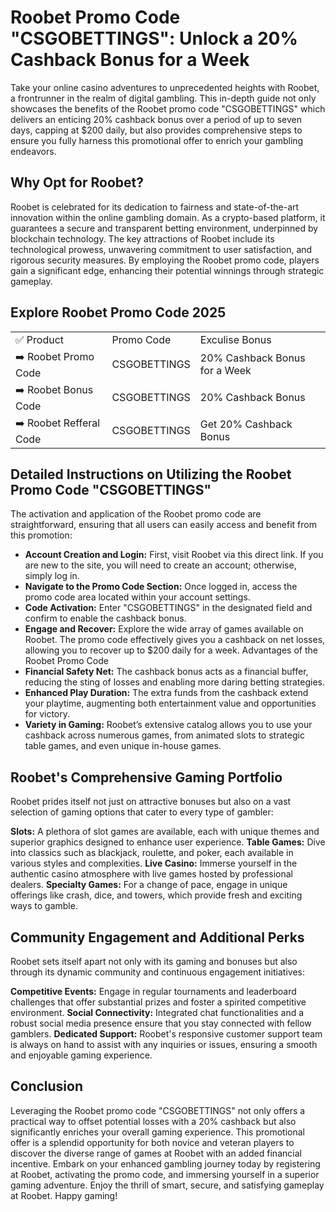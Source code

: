 <h1>Roobet Promo Code "CSGOBETTINGS": Unlock a 20% Cashback Bonus for a Week</h1>

Take your online casino adventures to unprecedented heights with Roobet, a frontrunner in the realm of digital gambling. This in-depth guide not only showcases the benefits of the Roobet promo code "CSGOBETTINGS" which delivers an enticing 20% cashback bonus over a period of up to seven days, capping at $200 daily, but also provides comprehensive steps to ensure you fully harness this promotional offer to enrich your gambling endeavors.

<h2>Why Opt for Roobet?</h2>
Roobet is celebrated for its dedication to fairness and state-of-the-art innovation within the online gambling domain. As a crypto-based platform, it guarantees a secure and transparent betting environment, underpinned by blockchain technology. The key attractions of Roobet include its technological prowess, unwavering commitment to user satisfaction, and rigorous security measures. By employing the Roobet promo code, players gain a significant edge, enhancing their potential winnings through strategic gameplay.


<H2>Explore Roobet Promo Code 2025</H2>
 <table>
  <tr>
    <td>✅ Product</td>
    <td>Promo Code</td>
    <td>Exculise Bonus</td>
  </tr>
  <tr>
    <td>➡️ Roobet Promo Code</td>
    <td>CSGOBETTINGS</td>
    <td>20% Cashback Bonus for a Week</td>
  </tr>
  <tr>
   <td>➡️ Roobet Bonus Code</td>
    <td>CSGOBETTINGS</td>
    <td>20% Cashback Bonus</td>
  </tr>
  <tr>
  <td>➡️ Roobet Refferal Code</td>
    <td>CSGOBETTINGS</td>
      <td>Get 20% Cashback Bonus</td>
  </tr>
</table>


<h2>Detailed Instructions on Utilizing the Roobet Promo Code "CSGOBETTINGS"</h2>
The activation and application of the Roobet promo code are straightforward, ensuring that all users can easily access and benefit from this promotion:

- **Account Creation and Login:** First, visit Roobet via this direct link. If you are new to the site, you will need to create an account; otherwise, simply log in.
- **Navigate to the Promo Code Section:** Once logged in, access the promo code area located within your account settings.
- **Code Activation:** Enter "CSGOBETTINGS" in the designated field and confirm to enable the cashback bonus.
- **Engage and Recover:** Explore the wide array of games available on Roobet. The promo code effectively gives you a cashback on net losses, allowing you to recover up to $200 daily for a week.
Advantages of the Roobet Promo Code
- **Financial Safety Net:** The cashback bonus acts as a financial buffer, reducing the sting of losses and enabling more daring betting strategies.
- **Enhanced Play Duration:** The extra funds from the cashback extend your playtime, augmenting both entertainment value and opportunities for victory.
- **Variety in Gaming:** Roobet’s extensive catalog allows you to use your cashback across numerous games, from animated slots to strategic table games, and even unique in-house games.

<h2>Roobet's Comprehensive Gaming Portfolio</h2>
Roobet prides itself not just on attractive bonuses but also on a vast selection of gaming options that cater to every type of gambler:

**Slots:** A plethora of slot games are available, each with unique themes and superior graphics designed to enhance user experience.
**Table Games:** Dive into classics such as blackjack, roulette, and poker, each available in various styles and complexities.
**Live Casino:** Immerse yourself in the authentic casino atmosphere with live games hosted by professional dealers.
**Specialty Games:** For a change of pace, engage in unique offerings like crash, dice, and towers, which provide fresh and exciting ways to gamble.


<h2>Community Engagement and Additional Perks</h2>
Roobet sets itself apart not only with its gaming and bonuses but also through its dynamic community and continuous engagement initiatives:

**Competitive Events:** Engage in regular tournaments and leaderboard challenges that offer substantial prizes and foster a spirited competitive environment.
**Social Connectivity:** Integrated chat functionalities and a robust social media presence ensure that you stay connected with fellow gamblers.
**Dedicated Support:** Roobet's responsive customer support team is always on hand to assist with any inquiries or issues, ensuring a smooth and enjoyable gaming experience.

<h2>Conclusion</h2>
Leveraging the Roobet promo code "CSGOBETTINGS" not only offers a practical way to offset potential losses with a 20% cashback but also significantly enriches your overall gaming experience. This promotional offer is a splendid opportunity for both novice and veteran players to discover the diverse range of games at Roobet with an added financial incentive. Embark on your enhanced gambling journey today by registering at Roobet, activating the promo code, and immersing yourself in a superior gaming adventure. Enjoy the thrill of smart, secure, and satisfying gameplay at Roobet. Happy gaming!
